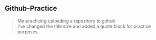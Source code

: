 ## Github-Practice
>Me practicing uploading a repository to github  
I've changed the title size and added a quote block for practice purposes. 
